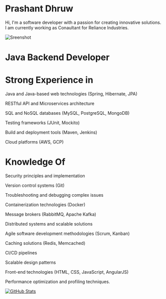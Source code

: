 # Prashant Dhruw

Hi, I'm a software developer with a passion for creating innovative solutions. I am currently working as Conaultant for Reliance Industries.


![Sreenshot](https://user-images.githubusercontent.com/38435661/175811577-72bb3654-5cdc-44b0-a970-a8cef53a8bd2.jpg)

# Java Backend Developer

# Strong Experience in

Java and Java-based web technologies (Spring, Hibernate, JPA)

RESTful API and Microservices architecture

SQL and NoSQL databases (MySQL, PostgreSQL, MongoDB)

Testing frameworks (JUnit, Mockito)

Build and deployment tools (Maven, Jenkins)

Cloud platforms (AWS, GCP)

# Knowledge Of

Security principles and implementation

Version control systems (Git)

Troubleshooting and debugging complex issues

Containerization technologies (Docker)

Message brokers (RabbitMQ, Apache Kafka)

Distributed systems and scalable solutions

Agile software development methodologies (Scrum, Kanban)

Caching solutions (Redis, Memcached)

CI/CD pipelines

Scalable design patterns

Front-end technologies (HTML, CSS, JavaScript, AngularJS)

Performance optimization and profiling techniques.



[![GitHub Stats](https://github-readme-stats.vercel.app/api?username=prashantdhruw&show_icons=true&theme=default)](https://github.com/prashantdhruw)



